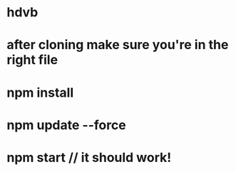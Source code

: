 # hdvb

# after cloning make sure you're in the right file

# npm install

# npm update --force

# npm start // it should work!
